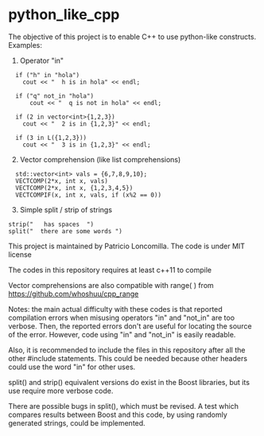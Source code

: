 # python_like_cpp

The objective of this project is to enable C++ to use python-like constructs. Examples:

1) Operator "in"
```
  if ("h" in "hola")
    cout << "  h is in hola" << endl;

  if ("q" not_in "hola")
      cout << "  q is not in hola" << endl;
  
  if (2 in vector<int>{1,2,3})
    cout << "  2 is in {1,2,3}" << endl;
   
  if (3 in L({1,2,3}))
    cout << "  3 is in {1,2,3}" << endl;
```

2) Vector comprehension (like list comprehensions)
```
  std::vector<int> vals = {6,7,8,9,10};
  VECTCOMP(2*x, int x, vals)
  VECTCOMP(2*x, int x, {1,2,3,4,5})
  VECTCOMPIF(x, int x, vals, if (x%2 == 0))
```

3) Simple split / strip of strings
```
strip("   has spaces  ")
split("  there are some words ")
```

This project is maintained by Patricio Loncomilla. The code is under MIT license

The codes in this repository requires at least c++11 to compile

Vector comprehensions are also compatible with range( ) from https://github.com/whoshuu/cpp_range

Notes: the main actual difficulty with these codes is that reported compilation errors when misusing operators "in" and "not_in" are too verbose. Then, the reported errors don't are useful for locating the source of the error. However, code using "in" and "not_in" is easily readable.

Also, it is recommended to include the files in this repository after all the other #include statements. This could be needed because other headers could use the word "in" for other uses.

split() and strip() equivalent versions do exist in the Boost libraries, but its use require more verbose code.

There are possible bugs in split(), which must be revised. A test which compares results between Boost and this code, by using randomly generated strings, could be implemented.
